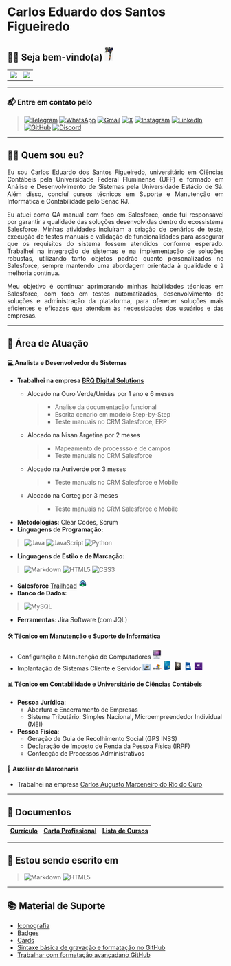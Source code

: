 # Carlos Eduardo dos Santos Figueiredo

## :man_technologist: Seja bem-vindo(a) <img src=".gitbook/assets/Diversos/rocklee.jpg" width="20px" />

<div id="SetorGit">
  <table>
    <tr>
      <td>
        <a href="https://github.com/carloseduardonit">
          <img height="180em" src="https://github-readme-stats.vercel.app/api?username=carloseduardonit&show_icons=true&theme=dracula&include_all_commits=true&count_private=true" />
        </a>
      </td>
      <td>
        <img height="180em" src="https://github-readme-stats.vercel.app/api/top-langs/?username=carloseduardonit&layout=compact&langs_count=16&theme=dracula" />
      </td>
    </tr>
  </table>
</div>

---

### 📬 Entre em contato pelo

> [![Telegram](https://img.shields.io/badge/Telegram-000?style=for-the-badge&logo=telegram&logoColor=2CA5E0)](https://t.me/Carlaol) [![WhatsApp](https://img.shields.io/badge/WhatsApp-25D366?style=for-the-badge&logo=whatsapp&logoColor=white)](https://api.whatsapp.com/send?1=pt_BR&phone=5521985745077) [![Gmail](https://img.shields.io/badge/Gmail-333333?style=for-the-badge&logo=gmail&logoColor=red)](mailto:carlostecnico@mail.com) [![X](https://img.shields.io/badge/X-000?style=for-the-badge&logo=x)](https://x.com/Carlao_Me_Ajuda) [![Instagram](https://img.shields.io/badge/-Instagram-%23E4405F?style=for-the-badge&logo=instagram&logoColor=white)](https://www.instagram.com/carlao.me.ajuda/) [![LinkedIn](https://img.shields.io/badge/LinkedIn-0077B5?style=for-the-badge&logo=linkedin&logoColor=white)](https://www.linkedin.com/in/carlos-eduardo-dos-s-figueiredo/)  [![GitHub](https://img.shields.io/badge/GitHub-100000?style=for-the-badge&logo=github&logoColor=white)](https://github.com/carloseduardonit/) [![Discord](https://img.shields.io/badge/Discord-7289DA?style=for-the-badge&logo=discord&logoColor=white)](https://discord.com/channels/@carloseduardonit/)

---

## 🙋‍♂️ Quem sou eu?

<p style="text-align: justify;">Eu sou Carlos Eduardo dos Santos Figueiredo, universitário em Ciências Contábeis pela Universidade Federal Fluminense (UFF) e formado em Análise e Desenvolvimento de Sistemas pela Universidade Estácio de Sá. Além disso, concluí cursos técnicos em Suporte e Manutenção em Informática e Contabilidade pelo Senac RJ.
</p>
<p style="text-align: justify;">Eu atuei como QA manual com foco em Salesforce, onde fui responsável por garantir a qualidade das soluções desenvolvidas dentro do ecossistema Salesforce. Minhas atividades incluíram a criação de cenários de teste, execução de testes manuais e validação de funcionalidades para assegurar que os requisitos do sistema fossem atendidos conforme esperado. Trabalhei na integração de sistemas e na implementação de soluções robustas, utilizando tanto objetos padrão quanto personalizados no Salesforce, sempre mantendo uma abordagem orientada à qualidade e à melhoria contínua.
</p>
<p style="text-align: justify;">Meu objetivo é continuar aprimorando minhas habilidades técnicas em Salesforce, com foco em testes automatizados, desenvolvimento de soluções e administração da plataforma, para oferecer soluções mais eficientes e eficazes que atendam às necessidades dos usuários e das empresas.
</p>

---

## 💼 Área de Atuação

###

#### 💻 Analista e Desenvolvedor de Sistemas

- **Trabalhei na empresa [BRQ Digital Solutions](https://www.linkedin.com/company/brq/posts/?feedView=all)**
  - Alocado na Ouro Verde/Unidas por 1 ano e 6 meses

    > - Analise da documentação funcional
    > - Escrita cenario em modelo Step-by-Step
    > - Teste manuais no CRM Salesforce, ERP
  - Alocado na Nisan Argetina por 2 meses
    > - Mapeamento de processso e de campos
    > - Teste manuais no CRM Salesforce
  - Alocado na Auriverde por 3 meses
    > - Teste manuais no CRM Salesforce e Mobile
  - Alocado na Corteg por 3 meses
    > - Teste manuais no CRM Salesforce e Mobile
- **Metodologias**: Clear Codes, Scrum
- **Linguagens de Programação:**
> ![Java](https://img.shields.io/badge/java-%23ED8B00.svg?style=for-the-badge&logo=openjdk&logoColor=white) ![JavaScript](https://img.shields.io/badge/JavaScript-F7DF1E?style=for-the-badge&logo=javascript&logoColor=black) ![Python](https://img.shields.io/badge/python-3670A0?style=for-the-badge&logo=python&logoColor=ffdd54)
- **Linguagens  de Estilo e de Marcação:**

> ![Markdown](https://img.shields.io/badge/Markdown-000?style=for-the-badge&logo=markdown) ![HTML5](https://img.shields.io/badge/HTML5-E34F26?style=for-the-badge&logo=html5&logoColor=white) ![CSS3](https://img.shields.io/badge/CSS3-1572B6?style=for-the-badge&logo=css3&logoColor=white)
- **Salesforce** [Trailhead](https://trailblazer.me/id/cdossantosfigueiredo) <img src=".gitbook/assets/Sistema/trailhead.png" width="20px" />
- **Banco de Dados:**
> ![MySQL](https://img.shields.io/badge/MySQL-00000F?style=for-the-badge&logo=mysql&logoColor=white)
- **Ferramentas**: Jira Software (com JQL)

#### 🛠️ Técnico em Manutenção e Suporte de Informática
- Configuração e Manutenção de Computadores <img src=".gitbook/assets/computador.jpeg" width="20px" />
- Implantação de Sistemas Cliente e Servidor  <img src=".gitbook/assets/Sistema/w98.png" width="20px" /> <img src=".gitbook/assets/Sistema/wxp.png" width="20px" /> <img src=".gitbook/assets/Sistema/wVista.png" width="20px" /> <img src=".gitbook/assets/Sistema/w7.png" width="20px" /> <img src=".gitbook/assets/Sistema/w8.png" width="20px" /> <img src=".gitbook/assets/Sistema/w10.png" width="20px" />

#### 📊 Técnico em Contabilidade e Universitário de Ciências Contábeis

- **Pessoa Jurídica**:
  - Abertura e Encerramento de Empresas
  - Sistema Tributário: Simples Nacional, Microempreendedor Individual (MEI)
- **Pessoa Física**:
  - Geração de Guia de Recolhimento Social (GPS INSS)
  - Declaração de Imposto de Renda da Pessoa Física (IRPF)
  - Confecção de Processos Administrativos

#### 🔨 Auxiliar de Marcenaria

- Trabalhei na empresa [Carlos Augusto Marceneiro do Rio do Ouro](https://carlos-augusto-marceneiro-no-rio-do-ouro.business.site/)

---

## 📄 Documentos

| [Currículo](https://drive.google.com/file/d/1nH3H30uOsj7UztF1alDF7l6oRtjUWPM1/view?usp=sharing) | [Carta Profissional](https://drive.google.com/file/d/1nIgc44slu7C62rtxCaJLr9Jp2NKP5YcF/view?usp=sharing) | [Lista de Cursos](https://drive.google.com/file/d/1nJCW_VcsJdRtgWoTWVzEWN7Kn7UtQIAp/view?usp=sharing) |
| :----------------------------------------------------------: | :-------------------------------------------------------------: | :-------------------------------------------------------: |

---

## 📝 Estou sendo escrito em

> ![Markdown](https://img.shields.io/badge/Markdown-000?style=for-the-badge&logo=markdown) ![HTML5](https://img.shields.io/badge/HTML5-E34F26?style=for-the-badge&logo=html5&logoColor=white)

---

## :books: Material de Suporte

- [Iconografia](https://github.com/ikatyang/emoji-cheat-sheet/tree/master?tab=readme-ov-file#activities)
- [Badges](https://github.com/digitalinnovationone/dio-lab-open-source/blob/main/utils/badges/badges.md)
- [Cards](https://github.com/digitalinnovationone/dio-lab-open-source/blob/main/utils/cards/github-stats.md)
- [Sintaxe básica de gravação e formatação no GitHub](https://docs.github.com/pt/get-started/writing-on-github/getting-started-with-writing-and-formatting-on-github/basic-writing-and-formatting-syntax)
- [Trabalhar com formatação avançadano GitHub](https://docs.github.com/pt/get-started/writing-on-github/working-with-advanced-formatting)
